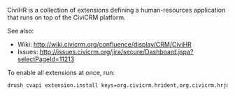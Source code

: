 CiviHR is a collection of extensions defining a human-resources application
that runs on top of the CiviCRM platform.

See also:
 * Wiki: http://wiki.civicrm.org/confluence/display/CRM/CiviHR
 * Issues: http://issues.civicrm.org/jira/secure/Dashboard.jspa?selectPageId=11213

To enable all extensions at once, run:

```bash
drush cvapi extension.install keys=org.civicrm.hrident,org.civicrm.hrjob,org.civicrm.hrmed,org.civicrm.hrqual,org.civicrm.hrreport,org.civicrm.hrvisa,org.civicrm.hremerg,org.civicrm.hrui,org.civicrm.hrsampledata
```
